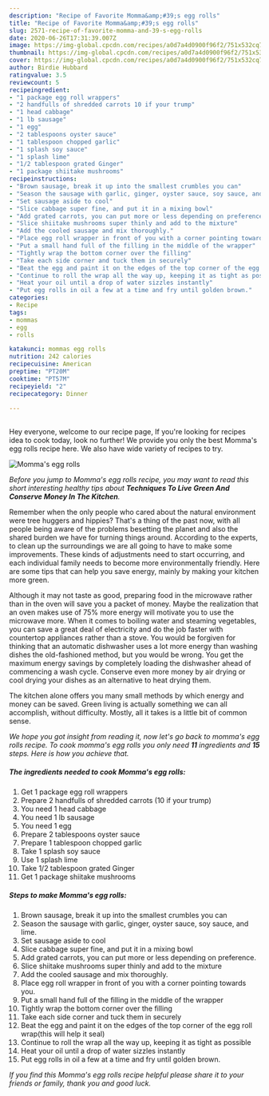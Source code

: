 ```yaml
---
description: "Recipe of Favorite Momma&amp;#39;s egg rolls"
title: "Recipe of Favorite Momma&amp;#39;s egg rolls"
slug: 2571-recipe-of-favorite-momma-and-39-s-egg-rolls
date: 2020-06-26T17:31:39.007Z
image: https://img-global.cpcdn.com/recipes/a0d7a4d0900f96f2/751x532cq70/mommas-egg-rolls-recipe-main-photo.jpg
thumbnail: https://img-global.cpcdn.com/recipes/a0d7a4d0900f96f2/751x532cq70/mommas-egg-rolls-recipe-main-photo.jpg
cover: https://img-global.cpcdn.com/recipes/a0d7a4d0900f96f2/751x532cq70/mommas-egg-rolls-recipe-main-photo.jpg
author: Birdie Hubbard
ratingvalue: 3.5
reviewcount: 5
recipeingredient:
- "1 package egg roll wrappers"
- "2 handfulls of shredded carrots 10 if your trump"
- "1 head cabbage"
- "1 lb sausage"
- "1 egg"
- "2 tablespoons oyster sauce"
- "1 tablespoon chopped garlic"
- "1 splash soy sauce"
- "1 splash lime"
- "1/2 tablespoon grated Ginger"
- "1 package shiitake mushrooms"
recipeinstructions:
- "Brown sausage, break it up into the smallest crumbles you can"
- "Season the sausage with garlic, ginger, oyster sauce, soy sauce, and lime."
- "Set sausage aside to cool"
- "Slice cabbage super fine, and put it in a mixing bowl"
- "Add grated carrots, you can put more or less depending on preference."
- "Slice shiitake mushrooms super thinly and add to the mixture"
- "Add the cooled sausage and mix thoroughly."
- "Place egg roll wrapper in front of you with a corner pointing towards you."
- "Put a small hand full of the filling in the middle of the wrapper"
- "Tightly wrap the bottom corner over the filling"
- "Take each side corner and tuck them in securely"
- "Beat the egg and paint it on the edges of the top corner of the egg roll wrap(this will help it seal)"
- "Continue to roll the wrap all the way up, keeping it as tight as possible"
- "Heat your oil until a drop of water sizzles instantly"
- "Put egg rolls in oil a few at a time and fry until golden brown."
categories:
- Recipe
tags:
- mommas
- egg
- rolls

katakunci: mommas egg rolls 
nutrition: 242 calories
recipecuisine: American
preptime: "PT20M"
cooktime: "PT57M"
recipeyield: "2"
recipecategory: Dinner

---
```

<br>
Hey everyone, welcome to our recipe page, If you're looking for recipes idea to cook today, look no further! We provide you only the best Momma&#39;s egg rolls recipe here. We also have wide variety of recipes to try.
<br>


![Momma&#39;s egg rolls](https://img-global.cpcdn.com/recipes/a0d7a4d0900f96f2/751x532cq70/mommas-egg-rolls-recipe-main-photo.jpg)

<i>Before you jump to Momma&#39;s egg rolls recipe, you may want to read this short interesting healthy tips about 
<strong>Techniques To Live Green And Conserve Money In The Kitchen</strong>.</i>
</br>

Remember when the only people who cared about the natural environment were tree huggers and hippies? That's a thing of the past now, with all people being aware of the problems besetting the planet and also the shared burden we have for turning things around. According to the experts, to clean up the surroundings we are all going to have to make some improvements. These kinds of adjustments need to start occurring, and each individual family needs to become more environmentally friendly. Here are some tips that can help you save energy, mainly by making your kitchen more green.

Although it may not taste as good, preparing food in the microwave rather than in the oven will save you a packet of money. Maybe the realization that an oven makes use of 75% more energy will motivate you to use the microwave more. When it comes to boiling water and steaming vegetables, you can save a great deal of electricity and do the job faster with countertop appliances rather than a stove. You would be forgiven for thinking that an automatic dishwasher uses a lot more energy than washing dishes the old-fashioned method, but you would be wrong. You get the maximum energy savings by completely loading the dishwasher ahead of commencing a wash cycle. Conserve even more money by air drying or cool drying your dishes as an alternative to heat drying them.

The kitchen alone offers you many small methods by which energy and money can be saved. Green living is actually something we can all accomplish, without difficulty. Mostly, all it takes is a little bit of common sense.


<i>We hope you got insight from reading it, now let's go back to momma&#39;s egg rolls recipe. To cook momma&#39;s egg rolls you only need <strong>11</strong> ingredients and <strong>15</strong> steps. Here is how you achieve that.
</i>

##### The ingredients needed to cook Momma&#39;s egg rolls:

1. Get 1 package egg roll wrappers
1. Prepare 2 handfulls of shredded carrots (10 if your trump)
1. You need 1 head cabbage
1. You need 1 lb sausage
1. You need 1 egg
1. Prepare 2 tablespoons oyster sauce
1. Prepare 1 tablespoon chopped garlic
1. Take 1 splash soy sauce
1. Use 1 splash lime
1. Take 1/2 tablespoon grated Ginger
1. Get 1 package shiitake mushrooms


##### Steps to make Momma&#39;s egg rolls:

1. Brown sausage, break it up into the smallest crumbles you can
1. Season the sausage with garlic, ginger, oyster sauce, soy sauce, and lime.
1. Set sausage aside to cool
1. Slice cabbage super fine, and put it in a mixing bowl
1. Add grated carrots, you can put more or less depending on preference.
1. Slice shiitake mushrooms super thinly and add to the mixture
1. Add the cooled sausage and mix thoroughly.
1. Place egg roll wrapper in front of you with a corner pointing towards you.
1. Put a small hand full of the filling in the middle of the wrapper
1. Tightly wrap the bottom corner over the filling
1. Take each side corner and tuck them in securely
1. Beat the egg and paint it on the edges of the top corner of the egg roll wrap(this will help it seal)
1. Continue to roll the wrap all the way up, keeping it as tight as possible
1. Heat your oil until a drop of water sizzles instantly
1. Put egg rolls in oil a few at a time and fry until golden brown.


<i>If you find this Momma&#39;s egg rolls recipe helpful please share it to your friends or family, thank you and good luck.</i>

